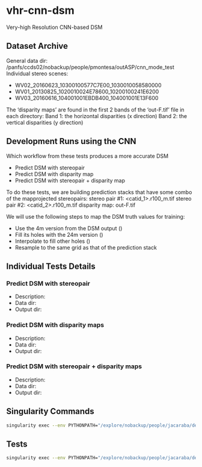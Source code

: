 # vhr-cnn-dsm

Very-high Resolution CNN-based DSM

## Dataset Archive

General data dir: /panfs/ccds02/nobackup/people/pmontesa/outASP/cnn_mode_test
Individual stereo scenes:
  - WV02_20160623_10300100577C7E00_1030010058580000
  - WV01_20130825_1020010024E78600_10200100241E6200
  - WV03_20160616_104001001EBDB400_104001001E13F600
 
The ‘disparity maps’ are found in the first 2 bands of the ‘out-F.tif’ file in each directory:
Band 1: the horizontal disparities (x direction)
Band 2: the vertical disparities (y direction)

## Development Runs using the CNN
  
Which workflow from these tests produces a more accurate DSM

- Predict DSM with stereopair
- Predict DSM with disparity map
- Predict DSM with stereopair + disparity map
 
To do these tests, we are building prediction stacks that have some combo of the mapprojected stereopairs:
stereo pair #1: <catid_1>.r100_<res of left image>m.tif
stereo pair #2: <catid_2>.r100_<res of left image>m.tif
disparity map:  out-F.tif

We will use the following steps to map the DSM truth values for training:
- Use the 4m version from the DSM output ()
- Fill its holes with the 24m version ()
- Interpolate to fill other holes ()
- Resample to the same grid as that of the prediction stack
 
## Individual Tests Details

### Predict DSM with stereopair

- Description:
- Data dir: 
- Output dir: 

### Predict DSM with disparity maps

- Description:
- Data dir: 
- Output dir: 

### Predict DSM with stereopair + disparity maps

- Description:
- Data dir: 
- Output dir: 

## Singularity Commands

```bash
singularity exec --env PYTHONPATH="/explore/nobackup/people/jacaraba/development/vhr-cnn-dsm:/explore/nobackup/people/jacaraba/development/tensorflow-caney" --nv -B /explore/nobackup/projects/ilab,/explore/nobackup/projects/3sl,$NOBACKUP,/lscratch,/explore/nobackup/people /lscratch/jacaraba/container/tensorflow-caney python /explore/nobackup/people/jacaraba/development/vhr-cnn-dsm/vhr_cnn_dsm/view/dsm_pipeline_cli.py -c /explore/nobackup/people/jacaraba/development/vhr-cnn-dsm/projects/cnn-dsm/configs/cnn_dsm.yaml -s preprocess train predict
```

## Tests

```bash
singularity exec --env PYTHONPATH="/explore/nobackup/people/jacaraba/development/vhr-cnn-dsm:/explore/nobackup/people/jacaraba/development/tensorflow-caney" --nv -B /explore/nobackup/projects/ilab,/explore/nobackup/projects/3sl,$NOBACKUP,/lscratch,/explore/nobackup/people /lscratch/jacaraba/container/tensorflow-caney python -m pytest /explore/nobackup/people/jacaraba/development/vhr-cnn-dsm/tests
```